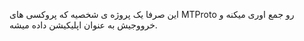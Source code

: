 این صرفا یک پروژه ی شخصیه که پروکسی های MTProto رو جمع اوری میکنه و خرووجیش به عنوان اپلیکیشن داده میشه. 
 
